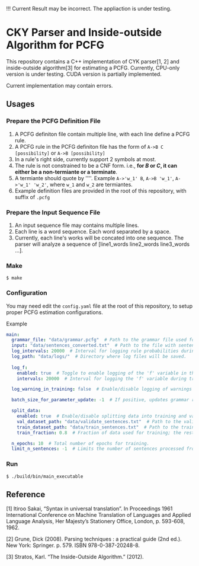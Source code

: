 !!! Current Result may be incorrect. The appliaction is under testing.
# CKY Parser and Inside-outside Algorithm for PCFG
This repository contains a C++ implementation of CYK parser[1, 2] and inside-outside algorithm[3] for
estimating a PCFG.
Currently, CPU-only version is under testing.
CUDA version is partially implemented.

Current implementation may contain errors.
## Usages
### Prepare the PCFG Definition File
1. A PCFG definiton file contain multiple line, with each line define a PCFG rule. 
2. A PCFG rule in the PCFG definiton file has the form of `A->B C [possibility]` or `A->B [possibility]`
3. In a rule's right side, currently support $2$ symbols at most.
4. The rule is not constrained to be a CNF form. i.e., **for $B$ or $C$, it can either be a non-termiante or a terminate**.
5. A termiante should quote by '\'\''. Example `A->'w_1' B`, `A->B 'w_1'`, `A->'w_1' 'w_2'`, where `w_1` and `w_2` are termiantes.  
6. Example definition files are provided in the root of this repository, with suffix of `.pcfg`

### Prepare the Input Sequence File
1. An input sequence file may contains multiple lines.
2. Each line is a word sequence. Each word separated by a space.
3. Currently, each line's works will be concated into one sequence. The parser will analyze a sequence of [line1_words  line2_words line3_words ...].

### Make
`$ make` 

### Configuration
You may need edit the `config.yaml` file at the root of this repository, to setup proper PCFG estimation 
configurations.

Example
``` yaml
main:
  grammar_file: "data/grammar.pcfg"  # Path to the grammar file used for parsing sentences.
  input: "data/sentences_converted.txt"  # Path to the file with sentences to be processed.
  log_intervals: 20000  # Interval for logging rule probabilities during each epoch. Ignored if batch updates are disabled.
  log_path: "data/logs/"  # Directory where log files will be saved.
  
  log_f:
    enabled: true  # Toggle to enable logging of the 'f' variable in the inside-outside algorithm.
    intervals: 20000  # Interval for logging the 'f' variable during training.

  log_warning_in_training: false  # Enable/disable logging of warnings during training.

  batch_size_for_parameter_update: -1  # If positive, updates grammar rule probabilities at this interval during each epoch. If set to -1, updates are performed only at the end of each epoch. Midway updates can impact convergence.

  split_data:
    enabled: true  # Enable/disable splitting data into training and validation sets.
    val_dataset_path: "data/validate_sentences.txt"  # Path to the validation dataset.
    train_dataset_path: "data/train_sentences.txt"  # Path to the training dataset.
    train_fraction: 0.8  # Fraction of data used for training; the rest is used for validation.

  n_epochs: 10  # Total number of epochs for training.
  limit_n_sentences: -1  # Limits the number of sentences processed from the input file. If set to -1, all sentences are used.
```
### Run
`$ ./build/bin/main_executable`

## Reference
[1] Itiroo Sakai, “Syntax in universal translation”. In Proceedings 1961 International Conference on Machine Translation of Languages and Applied Language Analysis, Her Majesty’s Stationery Office, London, p. 593-608, 1962.

[2] Grune, Dick (2008). Parsing techniques : a practical guide (2nd ed.). New York: Springer. p. 579. ISBN 978-0-387-20248-8.

[3] Stratos, Karl. “The Inside-Outside Algorithm.” (2012).

